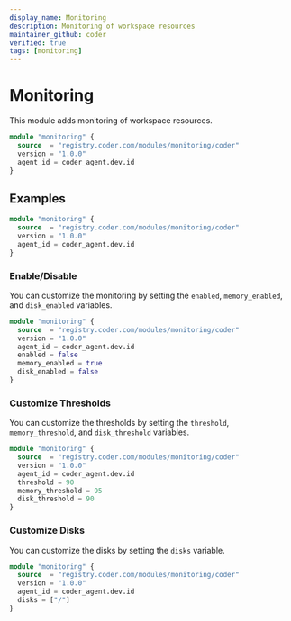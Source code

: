 ```yaml
---
display_name: Monitoring
description: Monitoring of workspace resources
maintainer_github: coder
verified: true
tags: [monitoring]
---
```


# Monitoring

This module adds monitoring of workspace resources.

```tf
module "monitoring" {
  source  = "registry.coder.com/modules/monitoring/coder"
  version = "1.0.0"
  agent_id = coder_agent.dev.id
}
```

## Examples

```tf
module "monitoring" {
  source  = "registry.coder.com/modules/monitoring/coder"
  version = "1.0.0"
  agent_id = coder_agent.dev.id
}
```

### Enable/Disable

You can customize the monitoring by setting the `enabled`, `memory_enabled`, and `disk_enabled` variables.

```tf
module "monitoring" {
  source  = "registry.coder.com/modules/monitoring/coder"
  version = "1.0.0"
  agent_id = coder_agent.dev.id
  enabled = false
  memory_enabled = true
  disk_enabled = false
}
```

### Customize Thresholds

You can customize the thresholds by setting the `threshold`, `memory_threshold`, and `disk_threshold` variables.

```tf
module "monitoring" {
  source  = "registry.coder.com/modules/monitoring/coder"
  version = "1.0.0"
  agent_id = coder_agent.dev.id
  threshold = 90
  memory_threshold = 95
  disk_threshold = 90
}
```

### Customize Disks

You can customize the disks by setting the `disks` variable.

```tf
module "monitoring" {
  source  = "registry.coder.com/modules/monitoring/coder"
  version = "1.0.0"
  agent_id = coder_agent.dev.id
  disks = ["/"]
}
```